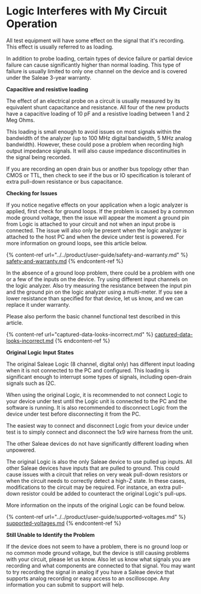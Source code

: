 # Logic Interferes with My Circuit Operation

All test equipment will have some effect on the signal that it's recording. This effect is usually referred to as loading.

In addition to probe loading, certain types of device failure or partial device failure can cause significantly higher than normal loading. This type of failure is usually limited to only one channel on the device and is covered under the Saleae 3-year warranty.

**Capacitive and resistive loading**

The effect of an electrical probe on a circuit is usually measured by its equivalent shunt capacitance and resistance. All four of the new products have a capacitive loading of 10 pF and a resistive loading between 1 and 2 Meg Ohms.

This loading is small enough to avoid issues on most signals within the bandwidth of the analyzer (up to 100 MHz digital bandwidth, 5 MHz analog bandwidth). However, these could pose a problem when recording high output impedance signals. It will also cause impedance discontinuities in the signal being recorded.

If you are recording an open drain bus or another bus topology other than CMOS or TTL, then check to see if the bus or IO specification is tolerant of extra pull-down resistance or bus capacitance.

**Checking for Issues**

If you notice negative effects on your application when a logic analyzer is applied, first check for ground loops. If the problem is caused by a common mode ground voltage, then the issue will appear the moment a ground pin from Logic is attached to your circuit and not when an input probe is connected. The issue will also only be present when the logic analyzer is attached to the host PC and when the device under test is powered. For more information on ground loops, see this article below.

{% content-ref url="../../product/user-guide/safety-and-warranty.md" %}
[safety-and-warranty.md](../../product/user-guide/safety-and-warranty.md)
{% endcontent-ref %}

In the absence of a ground loop problem, there could be a problem with one or a few of the inputs on the device. Try using different input channels on the logic analyzer. Also try measuring the resistance between the input pin and the ground pin on the logic analyzer using a multi-meter. If you see a lower resistance than specified for that device, let us know, and we can replace it under warranty.

Please also perform the basic channel functional test described in this article.

{% content-ref url="captured-data-looks-incorrect.md" %}
[captured-data-looks-incorrect.md](captured-data-looks-incorrect.md)
{% endcontent-ref %}

**Original Logic Input States**

The original Saleae Logic (8 channel, digital only) has different input loading when it is not connected to the PC and configured. This loading is significant enough to interrupt some types of signals, including open-drain signals such as I2C.

When using the original Logic, it is recommended to not connect Logic to your device under test until the Logic unit is connected to the PC and the software is running. It is also recommended to disconnect Logic from the device under test before disconnecting it from the PC.

The easiest way to connect and disconnect Logic from your device under test is to simply connect and disconnect the 1x9 wire harness from the unit.

The other Saleae devices do not have significantly different loading when unpowered.

The original Logic is also the only Saleae device to use pulled up inputs. All other Saleae devices have inputs that are pulled to ground. This could cause issues with a circuit that relies on very weak pull-down resistors or when the circuit needs to correctly detect a high-Z state. In these cases, modifications to the circuit may be required. For instance, an extra pull-down resistor could be added to counteract the original Logic's pull-ups.

More information on the inputs of the original Logic can be found below.

{% content-ref url="../../product/user-guide/supported-voltages.md" %}
[supported-voltages.md](../../product/user-guide/supported-voltages.md)
{% endcontent-ref %}

**Still Unable to Identify the Problem**

If the device does not seem to have a problem, there is no ground loop or no common mode ground voltage, but the device is still causing problems with your circuit, please let us know. Also let us know what signals you are recording and what components are connected to that signal. You may want to try recording the signal in analog if you have a Saleae device that supports analog recording or easy access to an oscilloscope. Any information you can submit to support will help.
